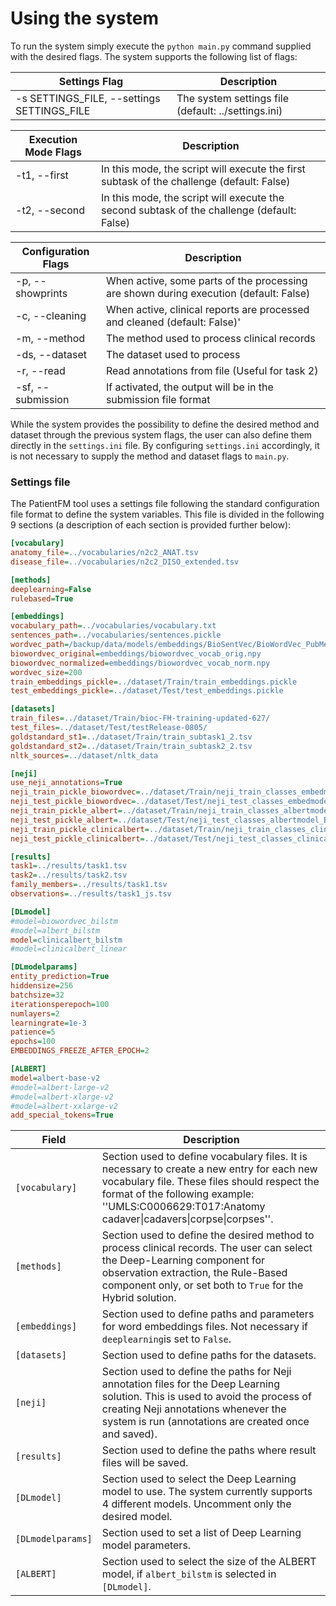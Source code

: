 # Using the system

To run the system simply execute the `python main.py` command supplied with the desired flags. The system supports the following list of flags:

|Settings Flag|Description|
|---|---|
|-s SETTINGS_FILE, --settings SETTINGS_FILE|The system settings file (default: ../settings.ini)|

|Execution Mode Flags|Description|
|---|---|
|-t1, --first|In this mode, the script will execute the first subtask of the challenge (default: False)|
|-t2, --second|In this mode, the script will execute the second subtask of the challenge (default: False)|

|Configuration Flags|Description|
|---|---|
|-p, --showprints|When active, some parts of the processing are shown during execution (default: False)|
|-c, --cleaning|When active, clinical reports are processed and cleaned (default: False)'|
|-m, --method|The method used to process clinical records|
|-ds, --dataset|The dataset used to process|
|-r, --read|Read annotations from file (Useful for task 2)| 
|-sf, --submission|If activated, the output will be in the submission file format|

While the system provides the possibility to define the desired method and dataset through the previous system flags, the user can also define them directly in the `settings.ini` file. By configuring `settings.ini` accordingly, it is not necessary to supply the method and dataset flags to `main.py`.

### Settings file
The PatientFM tool uses a settings file following the standard configuration file format to define the system variables. This file is divided in the following 9 sections (a description of each section is provided further below):

```ini
[vocabulary]
anatomy_file=../vocabularies/n2c2_ANAT.tsv
disease_file=../vocabularies/n2c2_DISO_extended.tsv

[methods]
deeplearning=False
rulebased=True

[embeddings]
vocabulary_path=../vocabularies/vocabulary.txt
sentences_path=../vocabularies/sentences.pickle
wordvec_path=/backup/data/models/embeddings/BioSentVec/BioWordVec_PubMed_MIMICIII_d200.bin
biowordvec_original=embeddings/biowordvec_vocab_orig.npy
biowordvec_normalized=embeddings/biowordvec_vocab_norm.npy
wordvec_size=200
train_embeddings_pickle=../dataset/Train/train_embeddings.pickle
test_embeddings_pickle=../dataset/Test/test_embeddings.pickle

[datasets]
train_files=../dataset/Train/bioc-FH-training-updated-627/
test_files=../dataset/Test/testRelease-0805/
goldstandard_st1=../dataset/Train/train_subtask1_2.tsv
goldstandard_st2=../dataset/Train/train_subtask2_2.tsv
nltk_sources=../dataset/nltk_data

[neji]
use_neji_annotations=True
neji_train_pickle_biowordvec=../dataset/Train/neji_train_classes_embedmodel_BIO.pickle
neji_test_pickle_biowordvec=../dataset/Test/neji_test_classes_embedmodel_BIO.pickle
neji_train_pickle_albert=../dataset/Train/neji_train_classes_albertmodel_BIO.pickle
neji_test_pickle_albert=../dataset/Test/neji_test_classes_albertmodel_BIO.pickle
neji_train_pickle_clinicalbert=../dataset/Train/neji_train_classes_clinicalbertmodel_BIO.pickle
neji_test_pickle_clinicalbert=../dataset/Test/neji_test_classes_clinicalbertmodel_BIO.pickle

[results]
task1=../results/task1.tsv
task2=../results/task2.tsv
family_members=../results/task1.tsv
observations=../results/task1_js.tsv

[DLmodel]
#model=biowordvec_bilstm
#model=albert_bilstm
model=clinicalbert_bilstm
#model=clinicalbert_linear

[DLmodelparams]
entity_prediction=True
hiddensize=256
batchsize=32
iterationsperepoch=100
numlayers=2
learningrate=1e-3
patience=5
epochs=100
EMBEDDINGS_FREEZE_AFTER_EPOCH=2

[ALBERT]
model=albert-base-v2
#model=albert-large-v2
#model=albert-xlarge-v2
#model=albert-xxlarge-v2
add_special_tokens=True
```

| Field           | Description |
|-----------------|-------------|
|`[vocabulary]`|Section used to define vocabulary files. It is necessary to create a new entry for each new vocabulary file. These files should respect the format of the following example: ''UMLS:C0006629:T017:Anatomy    cadaver\|cadavers\|corpse\|corpses''.|
|`[methods]`|Section used to define the desired method to process clinical records. The user can select the Deep-Learning component for observation extraction, the Rule-Based component only, or set both to `True` for the Hybrid solution.|
|`[embeddings]`|Section used to define paths and parameters for word embeddings files. Not necessary if `deeplearning`is set to `False`.|
|`[datasets]`|Section used to define paths for the datasets.|
|`[neji]`|Section used to define the paths for Neji annotation files for the Deep Learning solution. This is used to avoid the process of creating Neji annotations whenever the system is run (annotations are created once and saved).|
|`[results]`|Section used to define the paths where result files will be saved.|
|`[DLmodel]`|Section used to select the Deep Learning model to use. The system currently supports 4 different models. Uncomment only the desired model.|
|`[DLmodelparams]`|Section used to set a list of Deep Learning model parameters.|
|`[ALBERT]`|Section used to select the size of the ALBERT model, if `albert_bilstm` is selected in `[DLmodel]`.|
